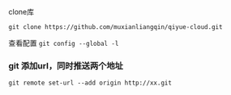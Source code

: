 clone库
```
git clone https://github.com/muxianliangqin/qiyue-cloud.git
```
查看配置 `git config --global -l`

### git 添加url，同时推送两个地址
`git remote set-url --add origin http://xx.git`
